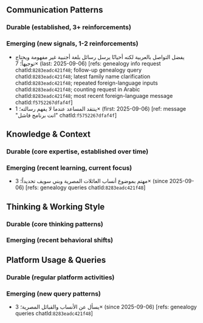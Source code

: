 ## Communication Patterns
### Durable (established, 3+ reinforcements)

### Emerging (new signals, 1-2 reinforcements)
- يفضل التواصل بالعربية لكنه أحيانًا يرسل رسائل بلغة أجنبية غير مفهومة ويحتاج توجيهاً؛ 7× (last: 2025-09-06) [refs: genealogy info request chatId:`8283eadc421f48`; follow-up genealogy query chatId:`8283eadc421f48`; latest family name clarification chatId:`8283eadc421f48`; repeated foreign-language inputs chatId:`8283eadc421f48`; counting request in Arabic chatId:`8283eadc421f48`; most recent foreign-language message chatId:`f5752267dfaf4f`]
- ينتقد المساعد عندما لا يفهم رسالته؛ 1× (first: 2025-09-06) [ref: message "انت برنامج فاشل" chatId:`f5752267dfaf4f`]

## Knowledge & Context
### Durable (core expertise, established over time)

### Emerging (recent learning, current focus)
- مهتم بموضوع أنساب العائلات المصرية وبني سويف تحديداً؛ 3× (since 2025-09-06) [refs: genealogy queries chatId:`8283eadc421f48`]

## Thinking & Working Style
### Durable (core thinking patterns)

### Emerging (recent behavioral shifts)

## Platform Usage & Queries
### Durable (regular platform activities)

### Emerging (new query patterns)
- يسأل عن الأنساب والقبائل المصرية؛ 3× (since 2025-09-06) [refs: genealogy queries chatId:`8283eadc421f48`]